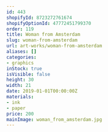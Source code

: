 ```yaml
---
id: 443
shopifyId: 8723272761674
shopifyOptionId: 47772451799370
order: 119
title: Woman from Amsterdam
slug: woman-from-amsterdam
url: art-works/woman-from-amsterdam
aliases: []
categories:
- graphics
inStock: true
isVisible: false
height: 30
width: 21
date: 2019-01-01T00:00:00Z
materials:
- ink
- paper
price: 200
mainImage: woman_from_amsterdam.jpg
---
```

